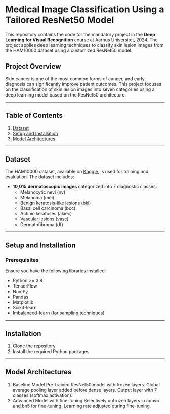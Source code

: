 # Medical Image Classification Using a Tailored ResNet50 Model

This repository contains the code for the mandatory project in the **Deep Learning for Visual Recognition** course at Aarhus Universitet, 2024. The project applies deep learning techniques to classify skin lesion images from the HAM10000 dataset using a customized ResNet50 model.

## Project Overview

Skin cancer is one of the most common forms of cancer, and early diagnosis can significantly improve patient outcomes. This project focuses on the classification of skin lesion images into seven categories using a deep learning model based on the ResNet50 architecture.

---

## Table of Contents

1. [Dataset](#dataset)
2. [Setup and Installation](#setup-and-installation)
3. [Model Architectures](#model-architectures)

---

## Dataset

The HAM10000 dataset, available on [Kaggle](https://www.kaggle.com/datasets/kmader/skin-cancer-mnist-ham10000/data), is used for training and evaluation. The dataset includes:

- **10,015 dermatoscopic images** categorized into 7 diagnostic classes:
  - Melanocytic nevi (nv)
  - Melanoma (mel)
  - Benign keratosis-like lesions (bkl)
  - Basal cell carcinoma (bcc)
  - Actinic keratoses (akiec)
  - Vascular lesions (vasc)
  - Dermatofibroma (df)

---

## Setup and Installation

### Prerequisites

Ensure you have the following libraries installed:
- Python >= 3.8
- TensorFlow
- NumPy
- Pandas
- Matplotlib
- Scikit-learn
- Imbalanced-learn (for sampling techniques)

---

## Installation

1. Clone the repository
2. Install the required Python packages

---

## Model Architectures

1. Baseline Model
Pre-trained ResNet50 model with frozen layers.
Global average pooling layer added before dense layers.
Output layer with 7 classes (softmax activation).
2. Advanced Model with fine-tuning
Selectively unfrozen layers in conv5 and bn5 for fine-tuning.
Learning rate adjusted during fine-tuning.


